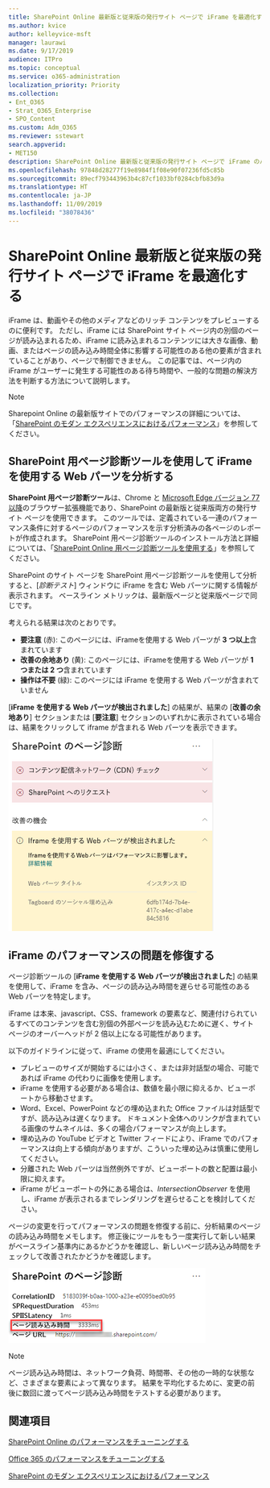 ```yaml
---
title: SharePoint Online 最新版と従来版の発行サイト ページで iFrame を最適化する
ms.author: kvice
author: kelleyvice-msft
manager: laurawi
ms.date: 9/17/2019
audience: ITPro
ms.topic: conceptual
ms.service: o365-administration
localization_priority: Priority
ms.collection:
- Ent_O365
- Strat_O365_Enterprise
- SPO_Content
ms.custom: Adm_O365
ms.reviewer: sstewart
search.appverid:
- MET150
description: SharePoint Online 最新版と従来版の発行サイト ページで iFrame のパフォーマンスを最適化する方法について説明します。
ms.openlocfilehash: 97848d28277f19e8984f1f08e90f07236fd5c85b
ms.sourcegitcommit: 89ecf793443963b4c87cf1033bf0284cbfb83d9a
ms.translationtype: HT
ms.contentlocale: ja-JP
ms.lasthandoff: 11/09/2019
ms.locfileid: "38078436"
---
```

# <a name="optimize-iframes-in-sharepoint-online-modern-and-classic-publishing-site-pages"></a>SharePoint Online 最新版と従来版の発行サイト ページで iFrame を最適化する

iFrame は、動画やその他のメディアなどのリッチ コンテンツをプレビューするのに便利です。 ただし、iFrame には SharePoint サイト ページ内の別個のページが読み込まれるため、iFrame に読み込まれるコンテンツには大きな画像、動画、またはページの読み込み時間全体に影響する可能性のある他の要素が含まれていることがあり、ページで制御できません。 この記事では、ページ内の iFrame がユーザーに発生する可能性のある待ち時間や、一般的な問題の解決方法を判断する方法について説明します。

>[!NOTE]
>Sharepoint Online の最新版サイトでのパフォーマンスの詳細については、「[SharePoint のモダン エクスペリエンスにおけるパフォーマンス](https://docs.microsoft.com/sharepoint/modern-experience-performance)」を参照してください。

## <a name="use-the-page-diagnostics-for-sharepoint-tool-to-analyze-web-parts-using-iframes"></a>SharePoint 用ページ診断ツールを使用して iFrame を使用する Web パーツを分析する

**SharePoint 用ページ診断ツール**は、Chrome と [Microsoft Edge バージョン 77 以降](https://www.microsoftedgeinsider.com/download?form=MI13E8&OCID=MI13E8)のブラウザー拡張機能であり、SharePoint の最新版と従来版両方の発行サイト ページを使用できます。 このツールでは、定義されている一連のパフォーマンス条件に対するページのパフォーマンスを示す分析済みの各ページのレポートが作成されます。 SharePoint 用ページ診断ツールのインストール方法と詳細については、「[SharePoint Online 用ページ診断ツールを使用する](page-diagnostics-for-spo.md)」を参照してください。

SharePoint のサイト ページを SharePoint 用ページ診断ツールを使用して分析すると、[_診断テスト_] ウィンドウに iFrame を含む Web パーツに関する情報が表示されます。 ベースライン メトリックは、最新版ページと従来版ページで同じです。

考えられる結果は次のとおりです。

- **要注意** (赤): このページには、iFrameを使用する Web パーツが **3 つ以上**含まれています
- **改善の余地あり** (黄): このページには、iFrameを使用する Web パーツが **1 つまたは 2 つ**含まれています
- **操作は不要** (緑): このページには iFrame を使用する Web パーツが含まれていません

[**iFrame を使用する Web パーツが検出されました**] の結果が、結果の [**改善の余地あり**] セクションまたは [**要注意**] セクションのいずれかに表示されている場合は、結果をクリックして iframe が含まれる Web パーツを表示できます。

![ページ診断ツールの結果](media/modern-portal-optimization/pagediag-iframe-yellow.png)

## <a name="remediate-iframe-performance-issues"></a>iFrame のパフォーマンスの問題を修復する

ページ診断ツールの [**iFrame を使用する Web パーツが検出されました**] の結果を使用して、iFrame を含み、ページの読み込み時間を遅らせる可能性のある Web パーツを特定します。

iFrame は本来、javascript、CSS、framework の要素など、関連付けられているすべてのコンテンツを含む別個の外部ページを読み込むために遅く、サイト ページのオーバーヘッドが 2 倍以上になる可能性があります。

以下のガイドラインに従って、iFrame の使用を最適にしてください。

- プレビューのサイズが開始するには小さく、または非対話型の場合、可能であれば iFrame の代わりに画像を使用します。
- iFrame を使用する必要がある場合は、数値を最小限に抑えるか、ビューポートから移動させます。
- Word、Excel、PowerPoint などの埋め込まれた Office ファイルは対話型ですが、読み込みは遅くなります。 ドキュメント全体へのリンクが含まれている画像のサムネイルは、多くの場合パフォーマンスが向上します。
- 埋め込みの YouTube ビデオと Twitter フィードにより、iFrame でのパフォーマンスは向上する傾向がありますが、こういった埋め込みは慎重に使用してください。
- 分離された Web パーツは当然例外ですが、ビューポートの数と配置は最小限に抑えます。
- iFrame がビューポートの外にある場合は、_IntersectionObserver_ を使用し、iFrame が表示されるまでレンダリングを遅らせることを検討してください。

ページの変更を行ってパフォーマンスの問題を修復する前に、分析結果のページの読み込み時間をメモします。 修正後にツールをもう一度実行して新しい結果がベースライン基準内にあるかどうかを確認し、新しいページ読み込み時間をチェックして改善されたかどうかを確認します。

![ページ読み込み時間の結果](media/modern-portal-optimization/pagediag-page-load-time.png)

>[!NOTE]
>ページ読み込み時間は、ネットワーク負荷、時間帯、その他の一時的な状態など、さまざまな要素によって異なります。 結果を平均化するために、変更の前後に数回に渡ってページ読み込み時間をテストする必要があります。

## <a name="related-topics"></a>関連項目

[SharePoint Online のパフォーマンスをチューニングする](tune-sharepoint-online-performance.md)

[Office 365 のパフォーマンスをチューニングする](tune-office-365-performance.md)

[SharePoint のモダン エクスペリエンスにおけるパフォーマンス](https://docs.microsoft.com/sharepoint/modern-experience-performance.md)

